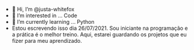 - 👋 Hi, I’m @justa-whitefox
- 👀 I’m interested in ... Code
- 🌱 I’m currently learning ... Python
- Estou escrevendo isso dia 26/07/2021. Sou iniciante na programação e a prática é o melhor treino. Aqui, estarei guardando os projetos que eu fizer para meu aprendizado.

<!---
justa-whitefox/justa-whitefox is a ✨ special ✨ repository because its `README.md` (this file) appears on your GitHub profile.
You can click the Preview link to take a look at your changes.
--->
